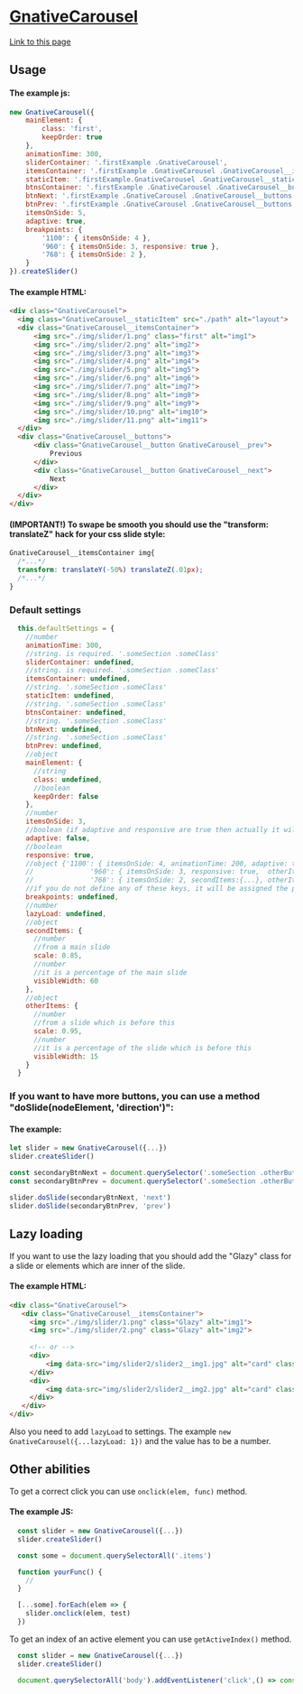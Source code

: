# [GnativeCarousel](https://truegelen.github.io/GnativeCarousel/dist/)
[Link to this page](https://truegelen.github.io/GnativeCarousel/dist/)

Usage
-----------------------------
#### The example js:
````js
new GnativeCarousel({
	mainElement: {
		class: 'first',
		keepOrder: true
	},
	animationTime: 300,
	sliderContainer: '.firstExample .GnativeCarousel',
	itemsContainer: '.firstExample .GnativeCarousel .GnativeCarousel__itemsContainer',
	staticItem: '.firstExample.GnativeCarousel .GnativeCarousel__staticItem',
	btnsContainer: '.firstExample .GnativeCarousel .GnativeCarousel__buttons',
	btnNext: '.firstExample .GnativeCarousel .GnativeCarousel__buttons .GnativeCarousel__next',
	btnPrev: '.firstExample .GnativeCarousel .GnativeCarousel__buttons .GnativeCarousel__prev',
	itemsOnSide: 5,
	adaptive: true,
	breakpoints: {
		'1100': { itemsOnSide: 4 },
		'960': { itemsOnSide: 3, responsive: true },
		'768': { itemsOnSide: 2 },
	}
}).createSlider()
  ````
  
  #### The example HTML:
  ````html
<div class="GnativeCarousel">
	<img class="GnativeCarousel__staticItem" src="./path" alt="layout">
	<div class="GnativeCarousel__itemsContainer">
		<img src="./img/slider/1.png" class="first" alt="img1">
		<img src="./img/slider/2.png" alt="img2">
		<img src="./img/slider/3.png" alt="img3">
		<img src="./img/slider/4.png" alt="img4">
		<img src="./img/slider/5.png" alt="img5">
		<img src="./img/slider/6.png" alt="img6">
		<img src="./img/slider/7.png" alt="img7">
		<img src="./img/slider/8.png" alt="img8">
		<img src="./img/slider/9.png" alt="img9">
		<img src="./img/slider/10.png" alt="img10">
		<img src="./img/slider/11.png" alt="img11">
	</div>
	<div class="GnativeCarousel__buttons">
		<div class="GnativeCarousel__button GnativeCarousel__prev">
			Previous
		</div>
		<div class="GnativeCarousel__button GnativeCarousel__next">
			Next
		</div>
	</div>
</div>
````

#### (IMPORTANT!) To swape be smooth you should use the "transform: translateZ" hack for your css slide style:
  ````css
GnativeCarousel__itemsContainer img{
	/*...*/
	transform: translateY(-50%) translateZ(.01px);
	/*...*/
}
````
  
  ### Default settings
  
````js
  this.defaultSettings = {
    //number
    animationTime: 300,
    //string. is required. '.someSection .someClass' 
    sliderContainer: undefined,
    //string. is required. '.someSection .someClass' 
    itemsContainer: undefined,
    //string. '.someSection .someClass' 
    staticItem: undefined,
    //string. '.someSection .someClass' 
    btnsContainer: undefined,
    //string. '.someSection .someClass' 
    btnNext: undefined,
    //string. '.someSection .someClass' 
    btnPrev: undefined,
    //object
    mainElement: {
      //string
      class: undefined,
      //boolean
      keepOrder: false
    },
    //number
    itemsOnSide: 3,
    //boolean (if adaptive and responsive are true then actually it will be responsive: true)
    adaptive: false,
    //boolean
    responsive: true,
    //object {'1100': { itemsOnSide: 4, animationTime: 200, adaptive: true},
    //				'960': { itemsOnSide: 3, responsive: true,  otherItems:{...}}, 
    //				'768': { itemsOnSide: 2, secondItems:{...}, otherItems:{...} }...
    //if you do not define any of these keys, it will be assigned the previous value
    breakpoints: undefined,
    //number
    lazyLoad: undefined,
    //object
    secondItems: {
      //number
      //from a main slide
      scale: 0.85,
      //number
      //it is a percentage of the main slide
      visibleWidth: 60
    },
    //object
    otherItems: {
      //number
      //from a slide which is before this
      scale: 0.95,
      //number
      //it is a percentage of the slide which is before this
      visibleWidth: 15
    }
  }
  ````
  
  ### If you want to have more buttons, you can use a method "doSlide(nodeElement, 'direction')":
  #### The example:
  
  ````js
let slider = new GnativeCarousel({...})
slider.createSlider()

const secondaryBtnNext = document.querySelector('.someSection .otherButtons .otherButtons_button-next')
const secondaryBtnPrev = document.querySelector('.someSection .otherButtons .otherButtons_button-prev')

slider.doSlide(secondaryBtnNext, 'next')
slider.doSlide(secondaryBtnPrev, 'prev')
  ````

Lazy loading
-------------------------
If you want to use the lazy loading that you should add the "Glazy" class for a slide or elements which are inner of the slide.

#### The example HTML:
 ````html
<div class="GnativeCarousel">
	<div class="GnativeCarousel__itemsContainer">
      <img src="./img/slider/1.png" class="Glazy" alt="img1">
      <img src="./img/slider/2.png" class="Glazy" alt="img2">
    
      <!-- or -->
      <div>
          <img data-src="img/slider2/slider2__img1.jpg" alt="card" class="Glazy">
      </div>
      <div>
          <img data-src="img/slider2/slider2__img2.jpg" alt="card" class="Glazy">
      </div>
	</div>
</div>
````
Also you need to add `lazyLoad` to settings. The example `new GnativeCarousel({...lazyLoad: 1})` and the value has to be a number.

Other abilities
-------------------------
To get a correct click you can use `onclick(elem, func)` method.

#### The example JS:
  ````js
    const slider = new GnativeCarousel({...})
    slider.createSlider()

    const some = document.querySelectorAll('.items')

    function yourFunc() {
      //
    }

    [...some].forEach(elem => {
      slider.onclick(elem, test)
    })
  ````

  To get an index of an active element you can use `getActiveIndex()` method.

  ````js
    const slider = new GnativeCarousel({...})
    slider.createSlider()

    document.querySelectorAll('body').addEventListener('click',() => console.log(slider.getActiveIndex()))
  ````
